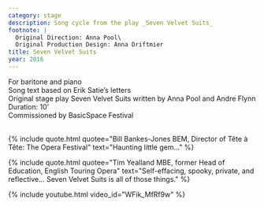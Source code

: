 ```yaml
---
category: stage
description: Song cycle from the play _Seven Velvet Suits_
footnote: |
  Original Direction: Anna Pool\
  Original Production Design: Anna Driftmier
title: Seven Velvet Suits
year: 2016
---
```


For baritone and piano\
Song text based on Erik Satie’s letters\
Original stage play Seven Velvet Suits written by Anna Pool and Andre Flynn\
Duration: 10’\
Commissioned by BasicSpace Festival\
<br>

{% include quote.html quotee="Bill Bankes-Jones BEM, Director of Tête à Tête: The Opera Festival" text="Haunting little gem..." %}

{% include quote.html quotee="Tim Yealland MBE, former Head of Education, English Touring Opera" text="Self-effacing, spooky, private, and reflective... Seven Velvet Suits is all of those things." %}

{% include youtube.html video_id="WFik_MfRf9w" %}
